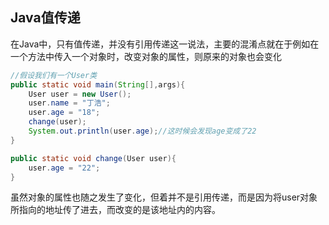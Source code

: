 ## Java值传递

在Java中，只有值传递，并没有引用传递这一说法，主要的混淆点就在于例如在一个方法中传入一个对象时，改变对象的属性，则原来的对象也会变化

```java
//假设我们有一个User类
public static void main(String[],args){
    User user = new User();
    user.name = "丁浩";
    user.age = "18";
    change(user);
    System.out.println(user.age);//这时候会发现age变成了22
}

public static void change(User user){
    user.age = "22";
}

```

虽然对象的属性也随之发生了变化，但着并不是引用传递，而是因为将user对象所指向的地址传了进去，而改变的是该地址内的内容。